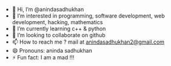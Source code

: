 - 👋 Hi, I’m @anindasadhukhan
- 👀 I’m interested in programming, software development, web development, hacking, mathematics
- 🌱 I’m currently learning c++ & python
- 💞️ I’m looking to collaborate on github
- 📫 How to reach me ? mail at anindasadhukhan2@gmail.com
- 😄 Pronouns: aninda sadhukhan
- ⚡ Fun fact: I am a mad !!!

<!---
anindasadhukhan/anindasadhukhan is a ✨ special ✨ repository because its `README.md` (this file) appears on your GitHub profile.
You can click the Preview link to take a look at your changes.
--->
